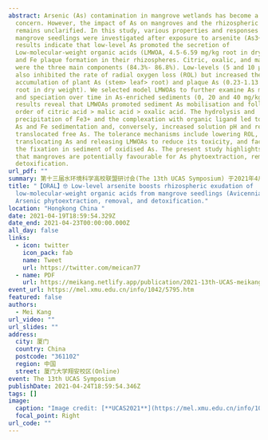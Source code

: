 ```yaml
---
abstract: Arsenic (As) contamination in mangrove wetlands has become a major
  concern. However, the impact of As on mangroves and the rhizospheric mechanism
  remains unclarified. In this study, various properties and responses of
  mangrove seedlings were investigated after exposure to arsenite (As3+). The
  results indicate that low-level As promoted the secretion of
  Low-molecular-weight organic acids (LMWOA, 4.5-6.59 mg/kg root in dry weight)
  and Fe plaque formation in their rhizospheres. Citric, oxalic, and malic acid
  were the three main components (84.3%- 86.8%). Low-levels (5 and 10 μmol/L)
  also inhibited the rate of radial oxygen loss (ROL) but increased the
  accumulation of plant As (stem> leaf> root) and plaque As (0.23-1.13 mg/kg
  root in dry weight). We selected model LMWOAs to further examine As migration
  and speciation over time in As-enriched sediments (0, 20 and 40 mg/kg). The
  results reveal that LMWOAs promoted sediment As mobilisation and followed the
  order of citric acid > malic acid > oxalic acid. The hydrolysis and
  precipitation of Fe3+ and the complexation with organic ligand led to aqueous
  As and Fe sedimentation and, conversely, increased solution pH and re
  translocated free As. The tolerance mechanisms include lowering ROL,
  translocating As and releasing LMWOAs to reduce its toxicity, and faciliting
  the fixation in sediment of oxidised As. The present study highlights the fact
  that mangroves are potentially favourable for As phytoextraction, removal and
  detoxification.
url_pdf: ""
summary: 第十三届水环境科学高校联盟研讨会(The 13th UCAS Symposium) 于2021年4月18日-4月22日在厦门大学翔安校区周隆泉楼顺利召开。本次研讨会以线上线下结合的办会方式开展，共有来自厦门大学、香港大学、台湾中山大学、台湾海洋大学、自然资源部第三海洋研究所、清华大学、浙江海洋大学、上海海洋大学、加拿大麦吉尔大学等高校或科研机构的从事水环境科学研究的专家和研究生共50余人参会，实现了大陆地区和港台地区水环境科学研究者的云端在线交流。
title: "【ORAL】🤓 Low-level arsenite boosts rhizospheric exudation of
  low-molecular-weight organic acids from mangrove seedlings (Avicennia marima):
  Arsenic phytoextraction, removal, and detoxification."
location: "Hongkong China "
date: 2021-04-19T18:59:54.329Z
date_end: 2021-04-23T00:00:00.000Z
all_day: false
links:
  - icon: twitter
    icon_pack: fab
    name: Tweet
    url: https://twitter.com/meican77
  - name: PDF
    url: https://meikang.netlify.app/publication/2021-13th-UCAS-meikang.pdf
event_url: https://mel.xmu.edu.cn/info/1042/5795.htm
featured: false
authors:
  - Mei Kang
url_video: ""
url_slides: ""
address:
  city: 厦门
  country: China
  postcode: "361102"
  region: 中国
  street: 厦门大学翔安校区(Online)
event: The 13th UCAS Symposium
publishDate: 2021-04-24T18:59:54.346Z
tags: []
image:
  caption: "Image credit: [**UCAS2021**](https://mel.xmu.edu.cn/info/1042/5795.htm)"
  focal_point: Right
url_code: ""
---
```


